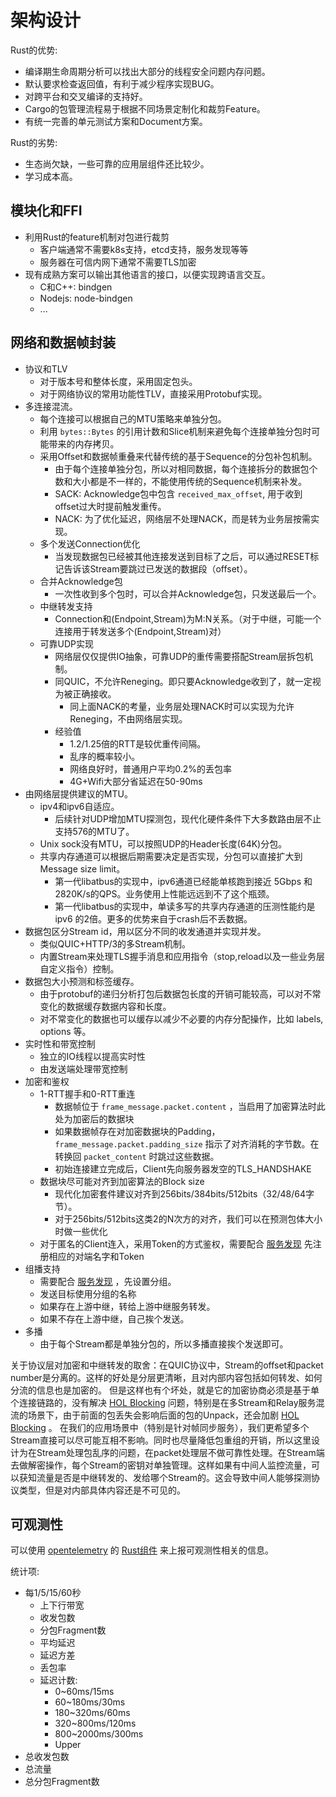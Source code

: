 # 架构设计

Rust的优势:

+ 编译期生命周期分析可以找出大部分的线程安全问题内存问题。
+ 默认要求检查返回值，有利于减少程序实现BUG。
+ 对跨平台和交叉编译的支持好。
+ Cargo的包管理流程易于根据不同场景定制化和裁剪Feature。
+ 有统一完善的单元测试方案和Document方案。

Rust的劣势:

+ 生态尚欠缺，一些可靠的应用层组件还比较少。
+ 学习成本高。

## 模块化和FFI

+ 利用Rust的feature机制对包进行裁剪
  + 客户端通常不需要k8s支持，etcd支持，服务发现等等
  + 服务器在可信内网下通常不需要TLS加密
+ 现有成熟方案可以输出其他语言的接口，以便实现跨语言交互。
  + C和C++: bindgen
  + Nodejs: node-bindgen
  + ...

## 网络和数据帧封装

+ 协议和TLV
  + 对于版本号和整体长度，采用固定包头。
  + 对于网络协议的常用功能性TLV，直接采用Protobuf实现。
+ 多连接混流。
  + 每个连接可以根据自己的MTU策略来单独分包。
  + 利用 `bytes::Bytes` 的引用计数和Slice机制来避免每个连接单独分包时可能带来的内存拷贝。
  + 采用Offset和数据帧重叠来代替传统的基于Sequence的分包补包机制。
    + 由于每个连接单独分包，所以对相同数据，每个连接拆分的数据包个数和大小都是不一样的，不能使用传统的Sequence机制来补发。
    + SACK: Acknowledge包中包含 `received_max_offset`, 用于收到offset过大时提前触发重传。
    + NACK: 为了优化延迟，网络层不处理NACK，而是转为业务层按需实现。
  + 多个发送Connection优化
    + 当发现数据包已经被其他连接发送到目标了之后，可以通过RESET标记告诉该Stream要跳过已发送的数据段（offset）。
  + 合并Acknowledge包
    + 一次性收到多个包时，可以合并Acknowledge包，只发送最后一个。
  + 中继转发支持
    + Connection和(Endpoint,Stream)为M:N关系。（对于中继，可能一个连接用于转发送多个(Endpoint,Stream)对）
  + 可靠UDP实现
    + 网络层仅仅提供IO抽象，可靠UDP的重传需要搭配Stream层拆包机制。
    + 同QUIC，不允许Reneging。即只要Acknowledge收到了，就一定视为被正确接收。
      + 同上面NACK的考量，业务层处理NACK时可以实现为允许Reneging，不由网络层实现。
    + 经验值
      + 1.2/1.25倍的RTT是较优重传间隔。
      + 乱序的概率较小。
      + 网络良好时，普通用户平均0.2%的丢包率
      + 4G+Wifi大部分省延迟在50-90ms
+ 由网络层提供建议的MTU。
  + ipv4和ipv6自适应。
    + 后续针对UDP增加MTU探测包，现代化硬件条件下大多数路由层不止支持576的MTU了。
  + Unix sock没有MTU，可以按照UDP的Header长度(64K)分包。
  + 共享内存通道可以根据后期需要决定是否实现，分包可以直接扩大到Message size limit。
    + 第一代libatbus的实现中，ipv6通道已经能单核跑到接近 5Gbps 和 2820K/s的QPS。业务使用上性能远远到不了这个瓶颈。
    + 第一代libatbus的实现中，单读多写的共享内存通道的压测性能约是 ipv6 的2倍。更多的优势来自于crash后不丢数据。
+ 数据包区分Stream id，用以区分不同的收发通道并实现并发。
  + 类似QUIC+HTTP/3的多Stream机制。
  + 内置Stream来处理TLS握手消息和应用指令（stop,reload以及一些业务层自定义指令）控制。
+ 数据包大小预测和标签缓存。
  + 由于protobuf的递归分析打包后数据包长度的开销可能较高，可以对不常变化的数据缓存数据内容和长度。
  + 对不常变化的数据也可以缓存以减少不必要的内存分配操作，比如 labels, options 等。
+ 实时性和带宽控制
  + 独立的IO线程以提高实时性
  + 由发送端处理带宽控制
+ 加密和鉴权
  + 1-RTT握手和0-RTT重连
    + 数据帧位于 `frame_message.packet.content` ，当启用了加密算法时此处为加密后的数据块
    + 如果数据帧存在对加密数据块的Padding， `frame_message.packet.padding_size` 指示了对齐消耗的字节数。在转换回 `packet_content` 时跳过这些数据。
    + 初始连接建立完成后，Client先向服务器发空的TLS_HANDSHAKE
  + 数据块尽可能对齐到加密算法的Block size
    + 现代化加密套件建议对齐到256bits/384bits/512bits（32/48/64字节）。
    + 对于256bits/512bits这类2的N次方的对齐，我们可以在预测包体大小时做一些优化
  + 对于匿名的Client连入，采用Token的方式鉴权，需要配合 [服务发现](../discovery.md) 先注册相应的对端名字和Token
+ 组播支持
  + 需要配合 [服务发现](../discovery.md) ，先设置分组。
  + 发送目标使用分组的名称
  + 如果存在上游中继，转给上游中继服务转发。
  + 如果不存在上游中继，自己挨个发送。
+ 多播
  + 由于每个Stream都是单独分包的，所以多播直接挨个发送即可。

关于协议层对加密和中继转发的取舍：在QUIC协议中，Stream的offset和packet number是分离的。这样的好处是分层更清晰，且对内部内容包括如何转发、如何分流的信息也是加密的。
但是这样也有个坏处，就是它的加密协商必须是基于单个连接链路的，没有解决 [HOL Blocking][3] 问题，特别是在多Stream和Relay服务混流的场景下，由于前面的包丢失会影响后面的包的Unpack，还会加剧 [HOL Blocking][3] 。
在我们的应用场景中（特别是针对帧同步服务），我们更希望多个Stream直接可以尽可能互相不影响。同时也尽量降低包重组的开销，所以这里设计为在Stream处理包乱序的问题，在packet处理层不做可靠性处理。在Stream端去做解密操作，每个Stream的密钥对单独管理。这样如果有中间人监控流量，可以获知流量是否是中继转发的、发给哪个Stream的。这会导致中间人能够探测协议类型，但是对内部具体内容还是不可见的。

## 可观测性

可以使用 [opentelemetry][1] 的 [Rust组件][2] 来上报可观测性相关的信息。

统计项:

+ 每1/5/15/60秒
  + 上下行带宽
  + 收发包数
  + 分包Fragment数
  + 平均延迟
  + 延迟方差
  + 丢包率
  + 延迟计数:
    + 0~60ms/15ms
    + 60~180ms/30ms
    + 180~320ms/60ms
    + 320~800ms/120ms
    + 800~2000ms/300ms
    + Upper
+ 总收发包数
+ 总流量
+ 总分包Fragment数

[1]: https://opentelemetry.io/
[2]: https://crates.io/crates/opentelemetry
[3]: https://zh.wikipedia.org/wiki/%E9%98%9F%E5%A4%B4%E9%98%BB%E5%A1%9E
